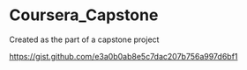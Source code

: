 # Coursera_Capstone
Created as the part of a capstone project

https://gist.github.com/e3a0b0ab8e5c7dac207b756a997d6bf1
